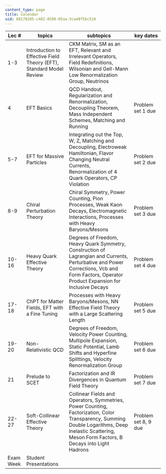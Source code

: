 ```yaml
---
content_type: page
title: Calendar
uid: 68178205-c482-8598-05aa-5ca48f5bc510
---
```


| Lec # | topics | subtopics | key dates |
| --- | --- | --- | --- |
| 1-3 | Introduction to Effective Field Theory (EFT), Standard Model Review | CKM Matrix, SM as an EFT, Relevant and Irrelevant Operators, Field Redefinitions, Wilsonian and Gell-Mann Low Renormalization Group, Neutrinos |  |
| 4 | EFT Basics | QCD Handout, Regularization and Renormalization, Decoupling Theorem, Mass Independent Schemes, Matching and Running | Problem set 1 due |
| 5-7 | EFT for Massive Particles | Integrating out the Top, W, Z, Matching and Decoupling, Electroweak Hamiltonian, Flavor Changing Neutral Currents, Renormalization of 4 Quark Operators, CP Violation | Problem set 2 due |
| 8-9 | Chiral Perturbation Theory | Chiral Symmetry, Power Counting, Pion Processes, Weak Kaon Decays, Electromagnetic Interactions, Processes with Heavy Baryons/Mesons | Problem set 3 due |
| 10-16 | Heavy Quark Effective Theory | Degrees of Freedom, Heavy Quark Symmetry, Construction of Lagrangian and Currents, Perturbative and Power Corrections, Vcb and Form Factors, Operator Product Expansion for Inclusive Decays | Problem set 4 due |
| 17-18 | ChPT for Matter Fields, EFT with a Fine Tuning | Processes with Heavy Baryons/Mesons, NN Effective Field Theory with a Large Scattering Length | Problem set 5 due |
| 19-20 | Non-Relativistic QCD | Degrees of Freedom, Velocity Power Counting, Multipole Expansion, Static Potential, Lamb Shifts and Hyperfine Splittings, Velocity Renormalization Group | Problem set 6 due |
| 21 | Prelude to SCET | Factorization and IR Divergences in Quantum Field Theory | Problem set 7 due |
| 22-27 | Soft-Collinear Effective Theory | Collinear Fields and Operators, Symmetries, Power Counting, Factorization, Color Transparency, Summing Double Logarithms, Deep Inelastic Scattering, Meson Form Factors, B Decays into Light Hadrons | Problem set 8, 9 due |
| Exam Week | Student Presentations |  |